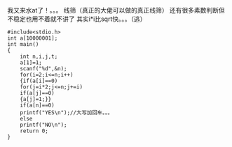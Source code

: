 我又来水at了！。。。
线筛（真正的大佬可以做的真正线筛）
还有很多素数判断但不稳定也用不着就不讲了
其实i*i比sqrt快。。。（逃）
```
#include<stdio.h>
int a[10000001];
int main()
{
    int n,i,j,t;
    a[1]=1;
    scanf("%d",&n);
    for(i=2;i<=n;i++)
    {if(a[i]==0)
    for(j=i*2;j<=n;j+=i)
    if(a[j]==0)
    {a[j]=1;}}
    if(a[n]==0)
    printf("YES\n");//大写加回车。。。
    else
    printf("NO\n");
    return 0;
}
```